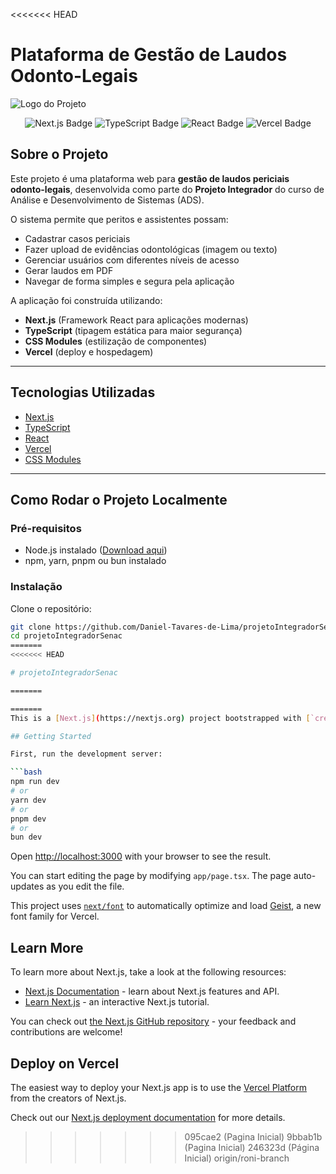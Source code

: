 <<<<<<< HEAD
# Plataforma de Gestão de Laudos Odonto-Legais

![Logo do Projeto](./public/Logo%20-%20Laudo.png)

<p align="center">
  <img src="https://img.shields.io/badge/Next.js-000000?style=for-the-badge&logo=nextdotjs&logoColor=white" alt="Next.js Badge"/>
  <img src="https://img.shields.io/badge/TypeScript-3178c6?style=for-the-badge&logo=typescript&logoColor=white" alt="TypeScript Badge"/>
  <img src="https://img.shields.io/badge/React-61DAFB?style=for-the-badge&logo=react&logoColor=black" alt="React Badge"/>
  <img src="https://img.shields.io/badge/Vercel-000000?style=for-the-badge&logo=vercel&logoColor=white" alt="Vercel Badge"/>
</p>

## Sobre o Projeto

Este projeto é uma plataforma web para **gestão de laudos periciais odonto-legais**, desenvolvida como parte do **Projeto Integrador** do curso de Análise e Desenvolvimento de Sistemas (ADS).

O sistema permite que peritos e assistentes possam:
- Cadastrar casos periciais
- Fazer upload de evidências odontológicas (imagem ou texto)
- Gerenciar usuários com diferentes níveis de acesso
- Gerar laudos em PDF
- Navegar de forma simples e segura pela aplicação

A aplicação foi construída utilizando:
- **Next.js** (Framework React para aplicações modernas)
- **TypeScript** (tipagem estática para maior segurança)
- **CSS Modules** (estilização de componentes)
- **Vercel** (deploy e hospedagem)

---

## Tecnologias Utilizadas

- [Next.js](https://nextjs.org/)
- [TypeScript](https://www.typescriptlang.org/)
- [React](https://react.dev/)
- [Vercel](https://vercel.com/)
- [CSS Modules](https://nextjs.org/docs/pages/building-your-application/styling/css-modules)

---

## Como Rodar o Projeto Localmente

### Pré-requisitos

- Node.js instalado ([Download aqui](https://nodejs.org/))
- npm, yarn, pnpm ou bun instalado

### Instalação

Clone o repositório:

```bash
git clone https://github.com/Daniel-Tavares-de-Lima/projetoIntegradorSenac.git
cd projetoIntegradorSenac
=======
<<<<<<< HEAD

# projetoIntegradorSenac

=======

=======
This is a [Next.js](https://nextjs.org) project bootstrapped with [`create-next-app`](https://nextjs.org/docs/app/api-reference/cli/create-next-app).

## Getting Started

First, run the development server:

```bash
npm run dev
# or
yarn dev
# or
pnpm dev
# or
bun dev
```

Open [http://localhost:3000](http://localhost:3000) with your browser to see the result.

You can start editing the page by modifying `app/page.tsx`. The page auto-updates as you edit the file.

This project uses [`next/font`](https://nextjs.org/docs/app/building-your-application/optimizing/fonts) to automatically optimize and load [Geist](https://vercel.com/font), a new font family for Vercel.

## Learn More

To learn more about Next.js, take a look at the following resources:

- [Next.js Documentation](https://nextjs.org/docs) - learn about Next.js features and API.
- [Learn Next.js](https://nextjs.org/learn) - an interactive Next.js tutorial.

You can check out [the Next.js GitHub repository](https://github.com/vercel/next.js) - your feedback and contributions are welcome!

## Deploy on Vercel

The easiest way to deploy your Next.js app is to use the [Vercel Platform](https://vercel.com/new?utm_medium=default-template&filter=next.js&utm_source=create-next-app&utm_campaign=create-next-app-readme) from the creators of Next.js.

Check out our [Next.js deployment documentation](https://nextjs.org/docs/app/building-your-application/deploying) for more details.

> > > > > > > 095cae2 (Pagina Inicial)
> > > > > > > 9bbab1b (Pagina Inicial)
> > > > > > > 246323d (Página Inicial)
>>>>>>> origin/roni-branch
